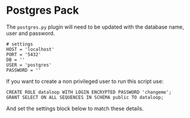 # Postgres Pack

The `postgres.py` plugin will need to be updated with the database name, user and password.

```
# settings
HOST = 'localhost'
PORT = '5432'
DB = ''
USER = 'postgres'
PASSWORD = ''
```

If you want to create a non privileged user to run this script use:

```
CREATE ROLE dataloop WITH LOGIN ENCRYPTED PASSWORD 'changeme';
GRANT SELECT ON ALL SEQUENCES IN SCHEMA public TO dataloop;
```

And set the settings block below to match these details.

